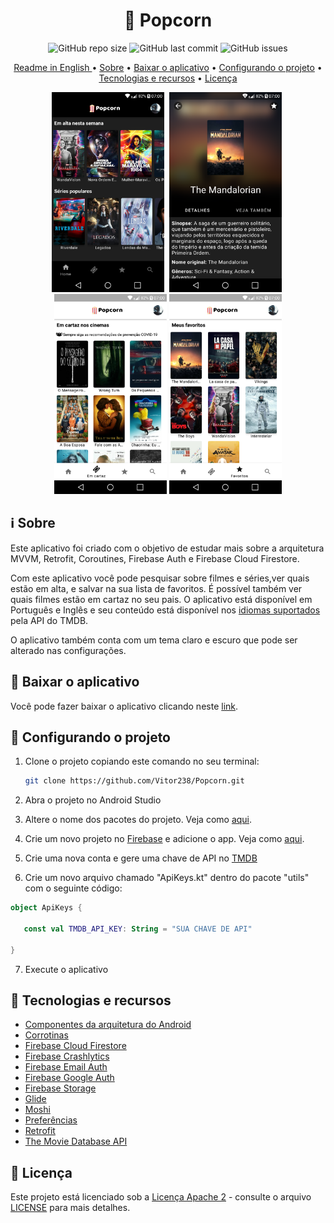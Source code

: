 <h1 align="center"> 🍿 Popcorn </h1>

<p align="center">
<img alt="GitHub repo size" src="https://img.shields.io/github/repo-size/Vitor238/Popcorn">

<img alt="GitHub last commit" src="https://img.shields.io/github/last-commit/Vitor238/Popcorn">

<img alt="GitHub issues" src="https://img.shields.io/github/issues/Vitor238/Popcorn">

</p>

<p align="center">
 <a href="./README.md">Readme in English </a> •
 <a href="#information_source-sobre">Sobre</a> •
 <a href="#iphone-baixar-o-aplicativo">Baixar o aplicativo</a> •
 <a href="#hammer-configurando-o-projeto">Configurando o projeto</a> •
 <a href="#rocket-tecnologias-e-recursos">Tecnologias e recursos</a> •
 <a href="#memo--licença">Licença</a>
</p>

<p align="center">
<img src="./screenshots/home_pt_br.png" alt="Home" 
width="180">
<img src="./screenshots/info_pt_br.png" 
alt="Info" width="180" hspace="4">
<img src="screenshots/now_playing_pt_br.png" alt="Em cartaz" 
width="180">
<img src="./screenshots/favorites_pt_br.png" alt="Favoritos" 
width="180">
</p>

## :information_source: Sobre

Este aplicativo foi criado com o objetivo de estudar mais sobre a arquitetura MVVM, Retrofit, Coroutines, Firebase Auth e Firebase Cloud Firestore.

Com este aplicativo você pode pesquisar sobre filmes e séries,ver quais estão em alta, e salvar na sua lista de favoritos. É possível também ver quais filmes estão em cartaz no seu pais. O aplicativo está disponível em Português e Inglês e seu conteúdo está disponível nos [idiomas suportados](https://developers.themoviedb.org/3/configuration/get-languages) pela API do TMDB.

O aplicativo também conta com um tema claro e escuro que pode ser alterado nas configurações.


## :iphone: Baixar o aplicativo

Você pode fazer baixar o aplicativo clicando neste [link](https://github.com/Vitor238/Popcorn/releases/download/v1.0.2/popcorn.apk).

## :hammer: Configurando o projeto

1. Clone o projeto copiando este comando no seu terminal:

   ```bash
   git clone https://github.com/Vitor238/Popcorn.git
   ```

2. Abra o projeto no Android Studio

3. Altere o nome dos pacotes do projeto. Veja como [aqui](https://stackoverflow.com/a/29092698/9729980).

4. Crie um novo projeto no [Firebase](https://console.firebase.google.com/) e adicione o app. Veja como [aqui](https://firebase.google.com/docs/android/setup).

5. Crie uma nova conta e gere uma chave de API no [TMDB](https://developers.themoviedb.org/3/getting-started/introduction)

6. Crie um novo arquivo chamado "ApiKeys.kt" dentro do pacote "utils" com o seguinte código:

```kotlin
object ApiKeys {

   const val TMDB_API_KEY: String = "SUA CHAVE DE API"

}
```

7. Execute o aplicativo

## :rocket: Tecnologias e recursos

- [Componentes da arquitetura do Android](https://developer.android.com/topic/libraries/architecture?hl=pt-br)
- [Corrotinas](https://developer.android.com/kotlin/coroutines?hl=pt-br)
- [Firebase Cloud Firestore](https://firebase.google.com/docs/firestore/quickstart?hl=pt-br)
- [Firebase Crashlytics](https://firebase.google.com/docs/crashlytics/get-started?hl=pt-br&platform=android)
- [Firebase Email Auth](https://firebase.google.com/docs/auth/android/password-auth?hl=pt-br)
- [Firebase Google Auth](https://firebase.google.com/docs/auth/android/google-signin?hl=pt)
- [Firebase Storage](https://firebase.google.com/docs/storage/android/start?hl=pt-br)
- [Glide](https://github.com/bumptech/glide)
- [Moshi](https://github.com/square/moshi)
- [Preferências](https://developer.android.com/jetpack/androidx/releases/preference?hl=pt-br)
- [Retrofit](https://github.com/square/retrofit)
- [The Movie Database API](https://www.themoviedb.org/documentation/api)


## :memo:  Licença

Este projeto está licenciado sob a [Licença Apache 2](https://www.apache.org/licenses/LICENSE-2.0https://www.apache.org/licenses/LICENSE-2.0) - consulte o arquivo [LICENSE](LICENSE) para mais detalhes.

